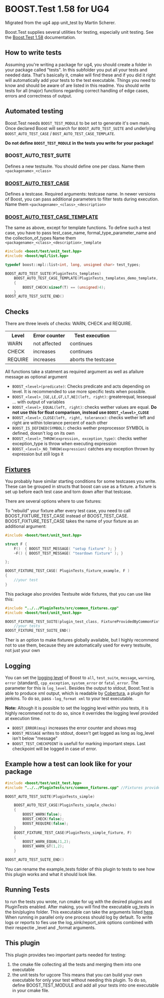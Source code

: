 # BOOST.Test 1.58 for UG4
Migrated from the ug4 app unit_test by Martin Scherer.

Boost.Test supplies several utilities for testing, especially unit testing.
See the [Boost.Test 1.58](https://www.boost.org/doc/libs/1_58_0/libs/test/doc/html/index.html) documentation.

## How to write tests
Assuming you're writing a package for ug4, you should create a folder in your package called "tests". In this subfolder you put all your tests and needed data. That's basically it, cmake will find these and if you did it right will automatically add your tests to the test executable. Things you need to know and should be aware of are listed in this readme.
You should write tests for all (major) functions regarding correct handling of edge cases, errors and correctness of output.

## Automated testing
Boost.Test needs `BOOST_TEST_MODULE` to be set to generate it's own main. Once declared Boost will search for `BOOST_AUTO_TEST_SUITE` and underlying `BOOST_AUTO_TEST_CASE` / `BOST_AUTO_TEST_CASE_TEMPLATE`.

**Do not define `BOOST_TEST_MODULE` in the tests you write for your package!**

### BOOST_AUTO_TEST_SUITE
Defines a new testsuite. You should define one per class. Name them `<packagename>_<class>`

### [BOOST_AUTO_TEST_CASE](https://www.boost.org/doc/libs/1_58_0/libs/test/doc/html/utf/user-guide/test-organization/auto-nullary-test-case.html)
Defines a testcase. Required arguments: testcase name. In newer versions of Boost, you can pass additional parameters to filter tests during execution.
Name them `<packagename>_<class>_<description>`

### [BOOST_AUTO_TEST_CASE_TEMPLATE](https://www.boost.org/doc/libs/1_58_0/libs/test/doc/html/utf/user-guide/test-organization/auto-test-case-template.html)
The same as above, except for template functions. To define such a test case, you have to pass test_case_name, formal_type_parameter_name and the collection_of_types
Name them `<packagename>_<class>_<description>_template`
```c++
#include <boost/test/unit_test.hpp>
#include <boost/mpl/list.hpp>

typedef boost::mpl::list<int, long, unsigned char> test_types;

BOOST_AUTO_TEST_SUITE(PluginTests_templates)
    BOOST_AUTO_TEST_CASE_TEMPLATE(PluginTests_templates_demo_template, T, test_types)
    {
        BOOST_CHECK(sizeof(T) == (unsigned)4);
    }
BOOST_AUTO_TEST_SUITE_END()
```

## Checks
There are three levels of checks: WARN, CHECK and REQUIRE.

<table>
    <tr>
        <th>Level</th>
        <th>Error counter</th>
        <th>Test execution</th>
    </tr>
    <tr>   
        <td>WARN</td>
        <td>not affected</td>
        <td>continues</td>
    </tr>
    <tr>   
        <td>CHECK</td>
        <td>increases</td>
        <td>continues</td>
    </tr>
    <tr>   
        <td>REQUIRE</td>
        <td>increases</td>
        <td>aborts the testcase</td>
    </tr>
</table>

All functions take a statment as required argument as well as afailure message as optional argument
+ `BOOST_<level>(predicate)`: Checks predicate and acts depending on level. It is recommended to use more specific tests when possible.
+ `BOOST_<level>_[GE,LE,GT,LT,NE](left, right)`: greaterequal, lessequal ... with output of variables
+ `BOOST_<level>_EQUAL(left, right)`: checks wether values are equal. **Do not use this for float comparison, instead use `BOOST_<level>_CLOSE`**
+ `BOOST_<level>_CLOSE(left, right, tolerance)`: checks wether left and right are within tolerance percent of each other
+ `BOOST_IS_DEFINED(SYMBOL)`: checks wether preprocessor SYMBOL is defined, doesn't log on its own
+ `BOOST_<level>_THROW(expression, exception_type)`: checks wether exception_type is throw when executing expression
+ `BOOST_<level>_NO_THROW(expression)` catches any exception thrown by expression but still logs it

## [Fixtures](https://www.boost.org/doc/libs/1_58_0/libs/test/doc/html/utf/user-guide/fixture.html)
You probably have similar starting conditions for some testcases you write. These can be grouped in structs that boost can use as a fixture. a fixture is set up before each test case and torn down after that testcase.

There are several options where to use fixtures:

To "rebuild" your fixture after every test case, you need to call BOOST_FIXTURE_TEST_CASE instead of BOOST_TEST_CASE. BOOST_FIXTURE_TEST_CASE takes the name of your fixture as an additional argument:
```c++
#include <boost/test/unit_test.hpp>

struct F {
    F()  { BOOST_TEST_MESSAGE( "setup fixture" ); }
    ~F() { BOOST_TEST_MESSAGE( "teardown fixture" ); }

};

BOOST_FIXTURE_TEST_CASE( PluginTests_fixture_example, F )
{
    //your test
}
```

This package also provides Testsuite wide fixtures, that you can use like this:
```c++
#include "../../PluginTests/src/common_fixtures.cpp"
#include <boost/test/unit_test.hpp>

BOOST_FIXTURE_TEST_SUITE(plugin_test_class, FixtureProvidedByCommonFixtures)
    //your tests
BOOST_FIXTURE_TEST_SUITE_END()
```
Ther is an option to make fixtures globally available, but I highly recommend not to use them, because they are automatically used for every testsuite, not just your own

## Logging
You can set the [logging level](https://www.boost.org/doc/libs/1_58_0/libs/test/doc/html/utf/user-guide/runtime-config/reference.html#) of Boost to `all`, `test_suite`, `message`, `warning`, `error` (standard), `cpp_exception`, `system_error` or `fatal_error`. The parameter for this is `log_level`.
Besides the output to stdout, Boost.Test is able to produce xml output, which is readable by [Cobertura](https://cobertura.github.io/cobertura/), a plugin for jenkins. To do so, pass `-log_format xml` to your test executable.

**Note:** Altough it is possible to set the logging level within you tests, it is highly recommend not to do so, since it overrides the logging level provided at execution time.

+ `BOOST_ERROR(msg)` increases the error counter and shows msg
+ `BOOST_MESSAGE` writes to stdout, doesn't get logged as long as log_level isn't below "message"
+ `BOOST_TEST_CHECKPOINT` is usefull for marking important steps. Last checkpoint will be logged in case of error.

## Example how a test can look like for your package
```c++
#include <boost/test/unit_test.hpp>
#include "../../PluginTests/src/common_fixtures.cpp" //Fixtures provided by PluginTests, path doesn't change

BOOST_AUTO_TEST_SUITE(PluginTests_simple)

    BOOST_AUTO_TEST_CASE(PluginTests_simple_checks)
    {
        BOOST_WARN(false);
        BOOST_CHECK(false);
        BOOST_REQUIRE(false);
    }
    BOOST_FIXTURE_TEST_CASE(PluginTests_simple_fixture, F)
    {
        BOOST_WARN_EQUAL(1,2);
        BOOST_WARN_GT(1,2);
    }

BOOST_AUTO_TEST_SUITE_END()     
```
You can rename the example_tests folder of this plugin to tests to see how this plugin works and what it should look like.

## Running Tests
to run the tests you wrote, run cmake for ug with the desired plugins and PluginTests enabled. After making, you will find the executable ug_tests in the bin/plugins folder.
This executable can take the arguments listed [here](https://www.boost.org/doc/libs/1_58_0/libs/test/doc/html/utf/user-guide/runtime-config/reference.html). When running in parallel only one process should log by default. To write logs or reports to fies use the log_sink/report_sink options combined with their respectie _level and _format arguments.


## This plugin
This plugin provides two important parts needed for testing:
1. the cmake file collecting all the tests and merging them into one executable
2. the unit tests for ugcore
This means that you can build your own executable for only your test without needing this plugin.
To do so, define BOOST_TEST_MODULE and add all your tests into one executable in your cmake file.